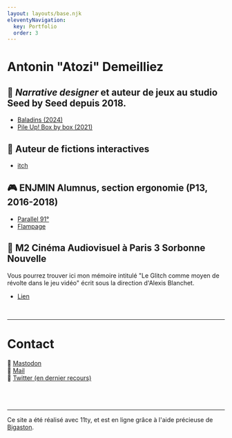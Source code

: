 ```yaml
---
layout: layouts/base.njk
eleventyNavigation:
  key: Portfolio
  order: 3
---
```

# Antonin "Atozi" Demeilliez

## 🌱 <i>Narrative designer</i> et auteur de jeux au studio Seed by Seed depuis 2018.
+ <a href="https://store.steampowered.com/app/1866320/Baladins" target="_blank">Baladins (2024) </a>
+ <a href="https://store.steampowered.com/app/1109820/Pile_Up_Box_by_Box" target="_blank">Pile Up! Box by box (2021)</a>

## 👻 Auteur de fictions interactives
+ <a href="https://atozi.itch.io/" target="_blank">itch</a>

## 🎮 ENJMIN Alumnus, section ergonomie (P13, 2016-2018)
+ <a href="https://www.facebook.com/Parallel91" target="_blank">Parallel 91°</a>  
+ <a href="https://zeantwan.itch.io/flampage" target="_blank">Flampage</a>

## 👾 M2 Cinéma Audiovisuel à Paris 3 Sorbonne Nouvelle
Vous pourrez trouver ici mon mémoire intitulé "Le Glitch comme moyen de révolte dans le jeu vidéo" écrit sous la direction d'Alexis Blanchet.
+ <a href="https://www.academia.edu/29652147/Le_Glitch_comme_moyen_de_r%C3%A9volte_dans_le_jeu_vid%C3%A9o_M%C3%A9moire_Antonin_Demeilliez_pdf" target="_blank">Lien</a>

 </br>
<hr class="solid">

# Contact

🐘 <a href="https://mastodon.gamedev.place/@atozi" target="_blank">Mastodon</a> </br>
📧 <a href="mailto:antonin.demeilliez@proton.me" target="_blank">Mail</a> </br>
🐧 <a href="https://twitter.com/atozi_" target="_blank">Twitter (en dernier recours)</a> </br>
</br>
</br>
</br>
<hr class="solid">

<p class="footer-note">Ce site a été réalisé avec 11ty, et est en ligne grâce à l'aide précieuse de <a href="https://bigaston.me/" target="_blank">Bigaston</a>.</p>
